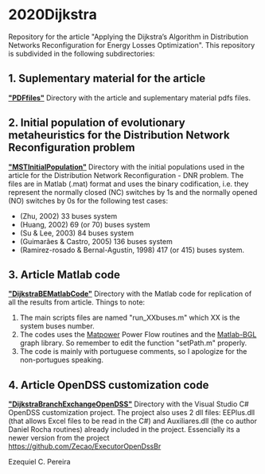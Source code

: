 # 2020Dijkstra
Repository for the article "Applying the Dijkstra’s Algorithm in Distribution Networks Reconfiguration for Energy Losses Optimization".
This repository is subdivided in the following subdirectories: 

## 1. Suplementary material for the article
[**"PDFfiles"**](https://github.com/Zecao/2020Dijkstra/tree/master/pdfFiles)
Directory with the article and suplementary material pdfs files.

## 2. Initial population of evolutionary metaheuristics for the Distribution Network Reconfiguration problem
[**"MSTInitialPopulation"**](https://github.com/Zecao/2020Dijkstra/tree/master/MSTInitalPopulation)
Directory with the initial populations used in the article for the Distribution Network Reconfiguration - DNR problem. The files are in Matlab (.mat) format and uses the binary codification, i.e. they represent the normally closed (NC) switches by 1s and the normally opened (NO) switches by 0s for the following test cases:  
* (Zhu, 2002) 33 buses system
* (Huang, 2002) 69 (or 70) buses system
* (Su & Lee, 2003) 84 buses system
* (Guimarães & Castro, 2005) 136 buses system
* (Ramirez-rosado & Bernal-Agustín, 1998) 417 (or 415) buses system. 

## 3. Article Matlab code
[**"DijkstraBEMatlabCode"**](https://github.com/Zecao/2020Dijkstra/tree/master/DijkstraBE_MatlabCode)
Directory with the Matlab code for replication of all the results from article.
Things to note:
1. The main scripts files are named "run_XXbuses.m" which XX is the system buses number. 
2. The codes uses the [Matpower](https://matpower.org/) Power Flow routines and the [Matlab-BGL](https://github.com/dgleich/matlab-bgl) graph library. So remember to edit the function "setPath.m" properly.
3. The code is mainly with portuguese comments, so I apologize for the non-portugues speaking.  

## 4. Article OpenDSS customization code
[**"DijkstraBranchExchangeOpenDSS"**](https://github.com/Zecao/2020Dijkstra/tree/master/DijkstraBE_OpenDSSCustomization)
Directory with the Visual Studio C# OpenDSS customization project. 
The project also uses 2 dll files: EEPlus.dll (that allows Excel files to be read in the C#) and Auxiliares.dll (the co author Daniel Rocha routines) already included in the project. Essencially its a newer version from the project https://github.com/Zecao/ExecutorOpenDssBr  

Ezequiel C. Pereira
